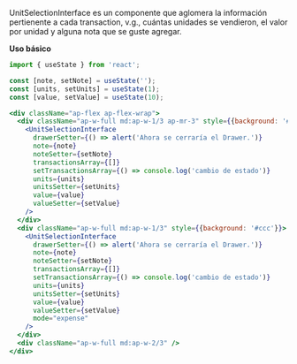 UnitSelectionInterface es un componente que aglomera la información pertienente a cada transaction, v.g., cuántas unidades se vendieron, el valor por unidad y alguna nota que se guste agregar.

**Uso básico**

```jsx
import { useState } from 'react';

const [note, setNote] = useState('');
const [units, setUnits] = useState(1);
const [value, setValue] = useState(10);

<div className="ap-flex ap-flex-wrap">
  <div className="ap-w-full md:ap-w-1/3 ap-mr-3" style={{background: '#ccc'}}>
    <UnitSelectionInterface
      drawerSetter={() => alert('Ahora se cerraría el Drawer.')}
      note={note}
      noteSetter={setNote}
      transactionsArray={[]}
      setTransactionsArray={() => console.log('cambio de estado')}
      units={units}
      unitsSetter={setUnits}
      value={value}
      valueSetter={setValue}
    />
  </div>
  <div className="ap-w-full md:ap-w-1/3" style={{background: '#ccc'}}>
    <UnitSelectionInterface
      drawerSetter={() => alert('Ahora se cerraría el Drawer.')}
      note={note}
      noteSetter={setNote}
      transactionsArray={[]}
      setTransactionsArray={() => console.log('cambio de estado')}
      units={units}
      unitsSetter={setUnits}
      value={value}
      valueSetter={setValue}
      mode="expense"
    />
  </div>
  <div className="ap-w-full md:ap-w-2/3" />
</div>
```

